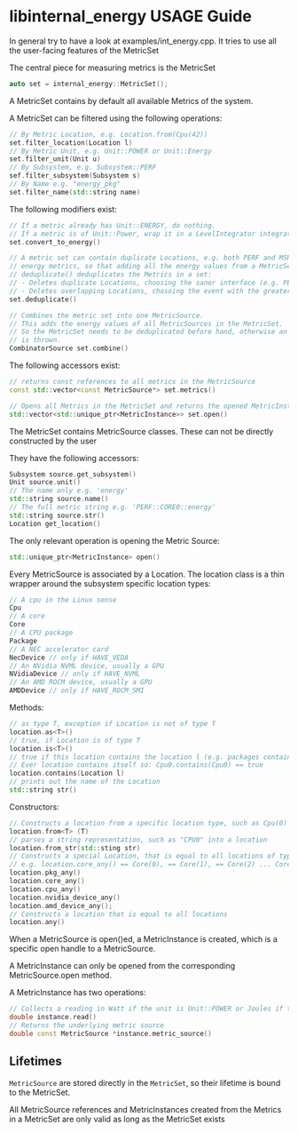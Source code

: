 # libinternal_energy USAGE Guide


In general try to have a look at examples/int_energy.cpp. It tries to use all the
user-facing features of the MetricSet

The central piece for measuring metrics is the MetricSet


```cpp
auto set = internal_energy::MetricSet();
```

A MetricSet contains by default all available Metrics of the system.

A MetricSet can be filtered using the following operations:

```cpp
// By Metric Location, e.g. Location.from(Cpu(42))
set.filter_location(Location l)
// By Metric Unit, e.g. Unit::POWER or Unit::Energy
set.filter_unit(Unit u)
// By Subsystem, e.g. Subsystem::PERF
sef.filter_subsystem(Subsystem s)
// By Name e.g. "energy_pkg"
set.filter_name(std::string name)
```

The following modifiers exist:
```cpp
// If a metric already has Unit::ENERGY, do nothing.
// If a metric is of Unit::Power, wrap it in a LevelIntegrator integration component
set.convert_to_energy()
```

```cpp
// A metric set can contain duplicate Locations, e.g. both PERF and MSR and Core(0)
// energy metrics, so that adding all the energy values from a MetricSet is not sound.
// deduplicate() deduplicates the Metrics in a set:
// - Deletes duplicate Locations, choosing the saner interface (e.g. PERF CORE0 over MSR CORE0)
// - Deletes overlapping Locations, chosoing the event with the greater coverage e.g. (PKG0 contains CORE0, so PKG0 is chosen over CORE0
set.deduplicate()
```

```cpp
// Combines the metric set into one MetricSource.
// This adds the energy values of all MetricSources in the MetricSet.
// So the MetricSet needs to be deduplicated before hand, otherwise an exception
// is thrown.
CombinatorSource set.combine()
```

The following accessors exist:

```cpp
// returns const references to all metrics in the MetricSource
const std::vector<const MetricSource*> set.metrics()
```

```cpp
// Opens all Metrics in the MetricSet and returns the opened MetricInstance's
std::vector<std::unique_ptr<MetricInstance>> set.open()
```

The MetricSet contains MetricSource classes. These can not be directly constructed by the user

They have the following accessors:

```cpp
Subsystem source.get_subsystem()
Unit source.unit()
// The name only e.g. 'energy'
std::string source.name()
// The full metric string e.g. 'PERF::CORE0::energy'
std::string source.str()
Location get_location()
```

The only relevant operation is opening the Metric Source:

```cpp
std::unique_ptr<MetricInstance> open()
```

Every MetricSource is associated by a Location. The location class is a thin wrapper around the subsystem specific location types:

```cpp
// A cpu in the Linux sense 
Cpu
// A core
Core
// A CPU package
Package
// A NEC accelerator card
NecDevice // only if HAVE_VEDA
// An NVidia NVML device, usually a GPU
NVidiaDevice // only if HAVE_NVML
// An AMD ROCM device, usually a GPU
AMDDevice // only if HAVE_ROCM_SMI
```

Methods:
```cpp
// as type T, exception if Location is not of type T
location.as<T>()
// true, if Location is of type T
location.is<T>()
// true if this location contains the location l (e.g. packages contain cores).
// Ever location contains itself so: Cpu0.contains(Cpu0) == true
location.contains(Location l)
// prints out the name of the Location 
std::string str()
```

Constructors:
```cpp
// Constructs a location from a specific location type, such as Cpu(0)
location.from<T> (T)
// parses a string representation, such as "CPU0" into a location
location.from_str(std::sting str)
// Constructs a special Location, that is equal to all locations of type t
// e.g. location.core_any() == Core(0), == Core(1), == Core(2) ... Core(N)
location.pkg_any()
location.core_any()
location.cpu_any()
location.nvidia_device_any()
location.amd_device_any();
// Constructs a location that is equal to all locations
location.any()
```

When a MetricSource is open()ed, a MetricInstance is created, which is a specific open handle to a MetricSource.

A MetricInstance can only be opened from the corresponding MetricSource.open method.

A MetricInstance has two operations:

```cpp
// Collects a reading in Watt if the unit is Unit::POWER or Joules if the unit is Unit::ENERGY
double instance.read()
// Returns the underlying metric source
double const MetricSource *instance.metric_source()
```

## Lifetimes

`MetricSource` are stored directly in the `MetricSet`, so their lifetime is bound to the MetricSet.

All MetricSource references and MetricInstances created from the Metrics in a MetricSet are only valid as long as the MetricSet exists

